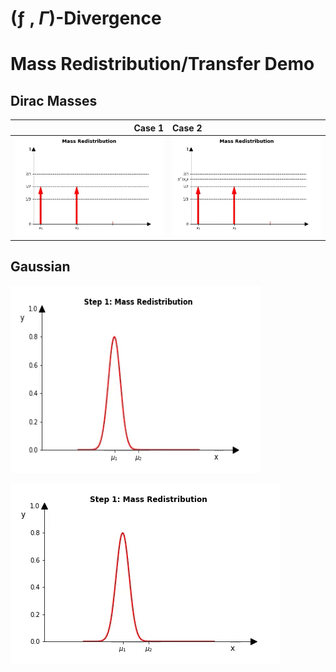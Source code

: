 # (ƒ , $\Gamma$)-Divergence

# Mass Redistribution/Transfer Demo
## Dirac Masses

 Case 1                       |  Case 2            
-----------------------------:|:----------------------------
![Alt-txt](gif/dirac/case_1.gif)|![Alt-txt](gif/dirac/case_2.gif)


## Gaussian
<img src="gif/Gaussian.gif" width="400" height="300"/>

![Alt-txt](gif/Gaussian.gif)
